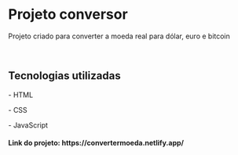 <h1>Projeto conversor</h1>
<p>Projeto criado para converter a moeda real para dólar, euro e bitcoin</p>
<br>
<h2>Tecnologias utilizadas</h2>
<p>- HTML</p>
<p>- CSS</p>
<p>- JavaScript</p>
<h4>Link do projeto: https://convertermoeda.netlify.app/</h4>
